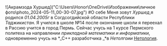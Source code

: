![Акрамзода Хуршед]("C:\Users\Honor\OneDrive\Изображения\личное фото\photo_2024-05-11_00-30-07.jpg")
#О себе
Меня зовут *Хуршед*,я родился _01.04.2005г_ в Согдсогдийской области Республики *_Таджикистан_*.
Я учился в школе №14 после окончание школи я переехал в Рассию учится в город Пермь.
Сейчас учусь на 1 курсе Пермского политеха на направлении _прикладной математики и информатики_, одновременно учусь на *_С++ разработчика _*в *Нетолгоии* [Нетология](https://netology.ru/).